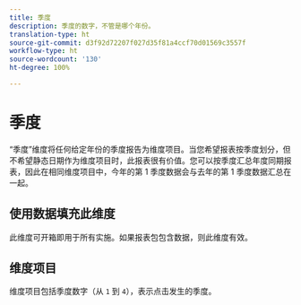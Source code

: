 ```yaml
---
title: 季度
description: 季度的数字，不管是哪个年份。
translation-type: ht
source-git-commit: d3f92d72207f027d35f81a4ccf70d01569c3557f
workflow-type: ht
source-wordcount: '130'
ht-degree: 100%

---
```



# 季度

“季度”维度将任何给定年份的季度报告为维度项目。当您希望报表按季度划分，但不希望静态日期作为维度项目时，此报表很有价值。您可以按季度汇总年度同期报表，因此在相同维度项目中，今年的第 1 季度数据会与去年的第 1 季度数据汇总在一起。

## 使用数据填充此维度

此维度可开箱即用于所有实施。如果报表包包含数据，则此维度有效。

## 维度项目

维度项目包括季度数字（从 `1` 到 `4`），表示点击发生的季度。
